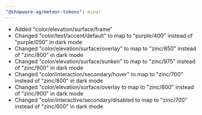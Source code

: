 ```yaml
---
"@shopware-ag/meteor-tokens": minor
---
```


* Added "color/elevation/surface/frame"
* Changed "color/text/accent/default" to map to "purple/400" instead of "purple/050" in dark mode
* Changed "color/elevation/surface/overlay" to map to "zinc/850" instead of "zinc/800" in dark mode
* Changed "color/elevation/surface/sunken" to map to "zinc/975" instead of "zinc/900" in dark mode
* Changed "color/interaction/secondary/hover" to map to "zinc/700" instead of "zinc/800" in dark mode
* Changed "color/elevation/surface/overlay to map to "zinc/800" instead of "zinc/900" in dark mode
* Changed "color/interactive/secondary/disabled to map to "zinc/700" instead of "zinc/600" in dark mode
